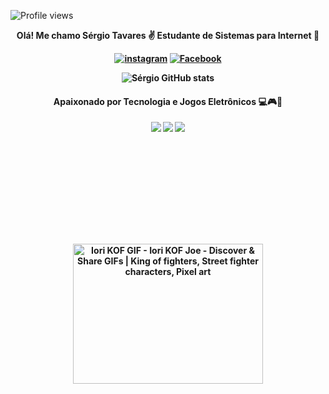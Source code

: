 ![Profile views](https://gpvc.arturio.dev/SergioTavaresJ)
 <div align='center'> <b>Olá! Me chamo Sérgio Tavares ✌️
 Estudante de Sistemas para  Internet 🌱

[![instagram](https://img.shields.io/badge/Instagram-E4405F?style=for-the-badge&logo=instagram&logoColor=white)](https://instagram.com/_serginhotavares_)
[![Facebook](https://img.shields.io/badge/Facebook-1877F2?style=for-the-badge&logo=facebook&logoColor=white)](https://facebook.com/serginho.tavares.9)

![Sérgio GitHub stats](https://github-readme-stats.vercel.app/api?username=SergioTavaresJ&show_icons=true&theme=tokyonight)

#### <b>Apaixonado por Tecnologia e Jogos Eletrônicos </b>💻🎮📱
![](https://img.shields.io/badge/Riot_Games-D32936?style=for-the-badge&logo=riot-games&logoColor=white)
![](https://img.shields.io/badge/Steam-000000?style=for-the-badge&logo=steam&logoColor=white)
![](https://img.shields.io/badge/Discord-7289DA?style=for-the-badge&logo=discord&logoColor=white)
 
 <img src="https://i.pinimg.com/originals/2e/d7/1d/2ed71d1a85b6c0e20366a971fc984ed5.gif" jsaction="load:XAeZkd;" jsname="HiaYvf" class="n3VNCb KAlRDb" alt="Iori KOF GIF - Iori KOF Joe - Discover &amp; Share GIFs | King of fighters,  Street fighter characters, Pixel art" data-noaft="1" style="width: 304px; height: 224px; margin: 161.6px 0px;">





